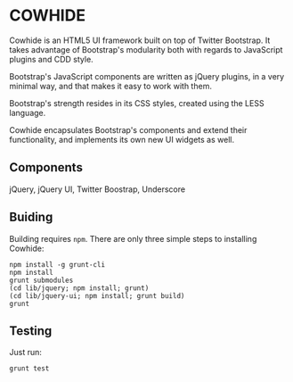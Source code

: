 # COWHIDE

Cowhide is an HTML5 UI framework built on top of Twitter Bootstrap.
It takes advantage of Bootstrap's modularity both with regards to JavaScript
plugins and CDD style.

Bootstrap's JavaScript components are written as jQuery plugins, in a very
minimal way, and that makes it easy to work with them.

Bootstrap's strength resides in its CSS styles, created using the LESS
language.

Cowhide encapsulates Bootstrap's components and extend their functionality,
and implements its own new UI widgets as well.


## Components

jQuery, jQuery UI, Twitter Boostrap, Underscore


## Buiding

Building requires `npm`. There are only three simple steps to installing
Cowhide:

    npm install -g grunt-cli
    npm install
    grunt submodules
    (cd lib/jquery; npm install; grunt)
    (cd lib/jquery-ui; npm install; grunt build)
    grunt


## Testing

Just run:

    grunt test
